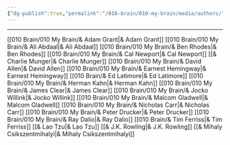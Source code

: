 ```yaml
---
{"dg-publish":true,"permalink":"/010-brain/010-my-brain/media/authors/","created":"2021-08-01T12:47:45.000-04:00","updated":"2025-03-21T16:10:02.000-04:00"}
---
```


---

[[010 Brain/010 My Brain/& Adam Grant\|& Adam Grant]]
[[010 Brain/010 My Brain/& Ali Abdaal\|& Ali Abdaal]]
[[010 Brain/010 My Brain/& Ben Rhodes\|& Ben Rhodes]]
[[010 Brain/010 My Brain/& Cal Newport\|& Cal Newport]]
[[& Charlie Munger\|& Charlie Munger]]
[[010 Brain/010 My Brain/& David Allen\|& David Allen]]
[[010 Brain/010 My Brain/& Earnest Hemingway\|& Earnest Hemingway]]
[[010 Brain/& Ed Latimore\|& Ed Latimore]]
[[010 Brain/010 My Brain/& Herman Kahn\|& Herman Kahn]]
[[010 Brain/010 My Brain/& James Clear\|& James Clear]]
[[010 Brain/010 My Brain/& Jocko Willink\|& Jocko Willink]]
[[010 Brain/010 My Brain/& Malcom Gladwell\|& Malcom Gladwell]]
[[010 Brain/010 My Brain/& Nicholas Carr\|& Nicholas Carr]]
[[010 Brain/010 My Brain/& Peter Drucker\|& Peter Drucker]]
[[010 Brain/010 My Brain/& Ray Dalio\|& Ray Dalio]]
[[010 Brain/& Tim Ferriss\|& Tim Ferriss]]
[[& Lao Tzu\|& Lao Tzu]]
[[& J.K. Rowling\|& J.K. Rowling]]
[[& Mihaly Csikszentmihalyi\|& Mihaly Csikszentmihalyi]]